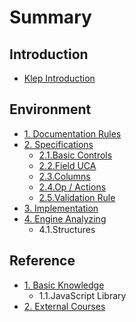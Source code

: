 # Summary

## Introduction

* [Klep Introduction](README.md)

## Environment

* [1. Documentation Rules](environment/documentation-rules.md)
* [2. Specifications](environment/specifications.md)
  * [2.1.Basic Controls](environment/specifications/21basic-controls.md)
  * [2.2.Field UCA](environment/specifications/22field-uca.md)
  * [2.3.Columns](environment/specifications/23columns.md)
  * [2.4.Op / Actions](environment/specifications/24op-actions.md)
  * [2.5.Validation Rule](environment/specifications/25validation-rule.md)
* [3. Implementation](environment/implementation.md)
* [4. Engine Analyzing](environment/engine-analyzing.md)
  * 4.1.Structures

## Reference

* [1. Basic Knowledge](reference/basic-knowledge.md)
  * 1.1.JavaScript Library
* [2. External Courses](reference/external-courses.md)

